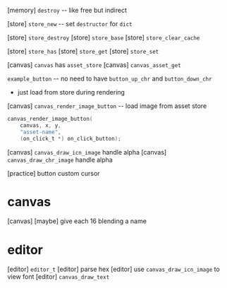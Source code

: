 [memory] `destroy` -- like free but indirect

[store] `store_new` -- set `destructor` for `dict`

[store] `store_destroy`
[store] `store_base`
[store] `store_clear_cache`

[store] `store_has`
[store] `store_get`
[store] `store_set`

[canvas] `canvas` has `asset_store`
[canvas] `canvas_asset_get`

`example_button` -- no need to have `button_up_chr` and `button_down_chr`

- just load from store during rendering

[canvas] `canvas_render_image_button` -- load image from asset store

```c
canvas_render_image_button(
    canvas, x, y,
    "asset-name",
    (on_click_t *) on_click_button);
```

[canvas] `canvas_draw_icn_image` handle alpha
[canvas] `canvas_draw_chr_image` handle alpha

[practice] button custom cursor

# canvas

[canvas] [maybe] give each 16 blending a name

# editor

[editor] `editor_t`
[editor] parse hex
[editor] use `canvas_draw_icn_image` to view font
[editor] `canvas_draw_text`
